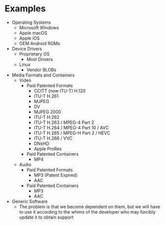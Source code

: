 # Examples
- Operating Systems
	- Microsoft Windows
	- Apple macOS
	- Apple iOS
	- OEM Android ROMs
- Device Drivers
	- Proprietary OS
		- Most Drivers
	- Linux
		- Vendor BLOBs
- Media Formats and Containers
	- Video
		- Paid Patented Formats
			- CCITT (now ITU-T) H.120
			- ITU-T H.261
			- MJPEG
			- DV
			- MJPEG 2000
			- ITU-T H.262
			- ITU-T H.263 / MPEG-4 Part 2
			- ITU-T H.264 / MPEG-4 Part 10 / AVC
			- ITU-T H.265 / MPEG-H Part 2 / HEVC
			- ITU-T H.266 / VVC
			- DNxHD
			- Apple ProRes
		- Paid Patented Containers
			- MP4
	- Audio
		- Paid Patented Formats
			- MP3 (Patent Expired)
			- AAC
		- Paid Patented Containers
			- MP3
			- AAC
- Generic Software
	- The problem is that we become dependent on them, but we will have to use it according to the whims of the developer who may forcibly update it to obtain support
